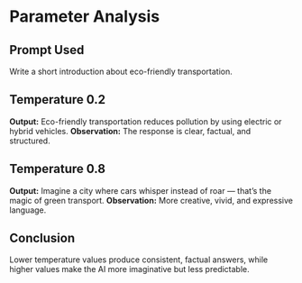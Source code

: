 # Parameter Analysis

## Prompt Used
Write a short introduction about eco-friendly transportation.

## Temperature 0.2
**Output:** Eco-friendly transportation reduces pollution by using electric or hybrid vehicles.
**Observation:** The response is clear, factual, and structured.

## Temperature 0.8
**Output:** Imagine a city where cars whisper instead of roar — that’s the magic of green transport.
**Observation:** More creative, vivid, and expressive language.

## Conclusion
Lower temperature values produce consistent, factual answers, while higher values make the AI more imaginative but less predictable.

